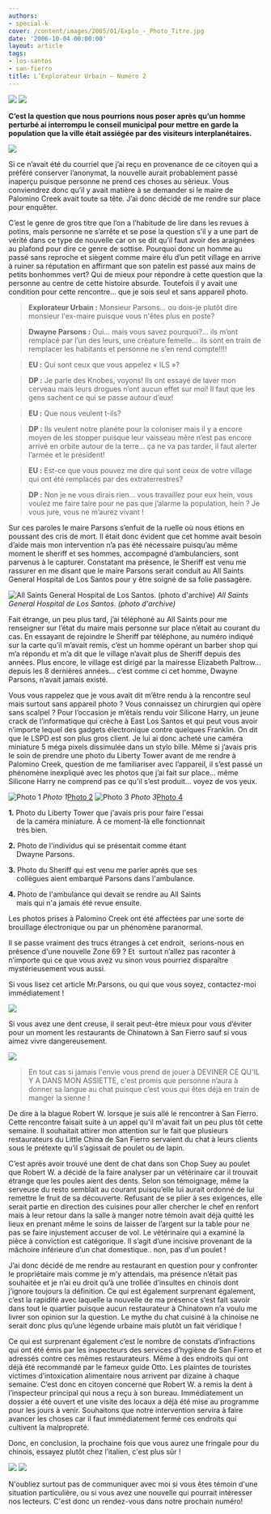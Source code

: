 ```yaml
---
authors:
- special-k
cover: /content/images/2005/01/Explo_-_Photo_Titre.jpg
date: '2006-10-04 00:00:00'
layout: article
tags:
- los-santos
- san-fierro
title: L’Explorateur Urbain – Numéro 2
---
```



![](/content/images/2005/01/explo_-_title_no_2.jpg)
![](/content/images/2005/01/Explo_-_Palomino_-_Article_-_Title.jpg)

**C’est la question que nous pourrions nous poser après qu’un homme perturbé ai interrompu le conseil municipal pour mettre en garde la population que la ville était assiégée par des visiteurs interplanétaires.**

![](/content/images/2005/01/Explo_2_-_palomino_-_welcome_sign.jpg)

Si ce n’avait été du courriel que j’ai reçu en provenance de ce citoyen qui a préféré conserver l’anonymat, la nouvelle aurait probablement passé inaperçu puisque personne ne prend ces choses au sérieux. Vous conviendrez donc qu’il y avait matière à se demander si le maire de Palomino Creek avait toute sa tête. J’ai donc décidé de me rendre sur place pour enquêter.

C’est le genre de gros titre que l’on a l’habitude de lire dans les revues à potins, mais personne ne s’arrête et se pose la question s’il y a une part de vérité dans ce type de nouvelle car on se dit qu’il faut avoir des araignées au plafond pour dire ce genre de sottise. Pourquoi donc un homme au passé sans reproche et siègent comme maire élu d’un petit village en arrive à ruiner sa réputation en affirmant que son patelin est passé aux mains de petits bonhommes vert? Qui de mieux pour répondre à cette question que la personne au centre de cette histoire absurde. Toutefois il y avait une condition pour cette rencontre... que je sois seul et sans appareil photo.

> **Explorateur Urbain&nbsp;:** Monsieur Parsons... ou dois-je plutôt dire monsieur l'ex-maire puisque vous n'êtes plus en poste?

> **Dwayne Parsons&nbsp;:** Oui... mais vous savez pourquoi?... ils m’ont remplacé par l’un des leurs, une créature femelle... ils sont en train de remplacer les habitants et personne ne s’en rend compte!!!!

> **EU&nbsp;:** Qui sont ceux que vous appelez «&nbsp;ILS&nbsp;»?

> **DP&nbsp;:** Je parle des Knobes, voyons! Ils ont essayé de laver mon cerveau mais leurs drogues n’ont aucun effet sur moi! Il faut que les gens sachent ce qui se passe autour d’eux!

> **EU&nbsp;:** Que nous veulent t-ils?

> **DP&nbsp;:** Ils veulent notre planète pour la coloniser mais il y a encore moyen de les stopper puisque leur vaisseau mère n’est pas encore arrivé en orbite autour de la terre... ça ne va pas tarder, il faut alerter l’armée et le président!

> **EU&nbsp;:** Est-ce que vous pouvez me dire qui sont ceux de votre village qui ont été remplacés par des extraterrestres?

> **DP&nbsp;:** Non je ne vous dirais rien... vous travaillez pour eux hein, vous voulez me faire taire pour ne pas que j’alarme la population, hein ? Je vous jure, vous ne m’aurez vivant !

Sur ces paroles le maire Parsons s’enfuit de la ruelle où nous étions en poussant des cris de mort. Il était donc évident que cet homme avait besoin d’aide mais mon intervention n’a pas été nécessaire puisqu’au même moment le sheriff et ses hommes, accompagné d’ambulanciers, sont parvenus à le capturer. Constatant ma présence, le Sheriff est venu me rassurer en me disant que le maire Parsons serait conduit au All Saints General Hospital de Los Santos pour y être soigné de sa folie passagère.

![All Saints General Hospital de Los Santos. (photo d'archive)](/content/images/2005/01/Explo_2_-_palomino_-_allsaints.jpg)
_All Saints General Hospital de Los Santos. (photo d'archive)_

Fait étrange, un peu plus tard, j’ai téléphoné au All Saints pour me renseigner sur l’état du maire mais personne sur place n’était au courant du cas. En essayant de rejoindre le Sheriff par téléphone, au numéro indiqué sur la carte qu’il m’avait remis, c’est un homme opérant un barber shop qui m’a répondu et m’a dit que le village n’avait plus de Sheriff depuis des années. Plus encore, le village est dirigé par la mairesse Elizabeth Paltrow... depuis les 8 dernières années... c’est comme ci cet homme, Dwayne Parsons, n’avait jamais existé.

Vous vous rappelez que je vous avait dit m’être rendu à la rencontre seul mais surtout sans appareil photo ? Vous connaissez un chirurgien qui opère sans scalpel ? Pour l’occasion je m’étais rendu voir Silicone Harry, un jeune crack de l’informatique qui crèche à East Los Santos et qui peut vous avoir n’importe lequel des gadgets électronique contre quelques Franklin. On dit que le LSPD est son plus gros client. Je lui ai donc acheté une caméra miniature 5 méga pixels dissimulée dans un stylo bille. Même si j’avais pris le soin de prendre une photo du Liberty Tower avant de me rendre à Palomino Creek, question de me familiariser avec l’appareil, il s’est passé un phénomène inexpliqué avec les photos que j’ai fait sur place... même Silicone Harry ne comprend pas ce qu'il s’est produit... voyez de vos yeux.

![Photo 1](/content/images/2005/01/Explo_2_-_palomino_-_libertytower.jpg)
_Photo 1_[Photo 2](/content/images/2005/01/Explo_2_-_palomino_-_parsons.jpg)
![Photo 3](/content/images/2005/01/Explo_2_-_palomino_-_sheriff.jpg)
_Photo 3_[Photo 4](/content/images/2005/01/Explo_2_-_palomino_-_ambulance.jpg)

**1.** Photo du Liberty Tower que j'avais pris pour faire l'essai  
&nbsp;&nbsp;&nbsp; de la caméra miniature. À ce moment-là elle fonctionnait  
&nbsp;&nbsp;&nbsp; très bien.

**2.** Photo de l'individus qui se présentait comme étant  
&nbsp;&nbsp;&nbsp; Dwayne Parsons.

**3.** Photo du Sheriff qui est venu me parler après que ses  
&nbsp;&nbsp;&nbsp; collègues aient embarqué Parsons dans l'ambulance.

**4.** Photo de l'ambulance qui devait se rendre au All Saints  
&nbsp;&nbsp;&nbsp; mais qui n'a jamais été revue ensuite.

Les photos prises à Palomino Creek ont été affectées par une sorte de brouillage électronique ou par un phénomène paranormal.

Il se passe vraiment des trucs étranges à cet endroit,&nbsp; serions-nous en présence d'une nouvelle Zone 69 ? Et &nbsp;surtout n’allez pas raconter à n’importe qui ce que vous avez vu sinon vous pourriez disparaître mystérieusement vous aussi.

Si vous lisez cet article Mr.Parsons, ou qui que vous soyez, contactez-moi immédiatement !

![](/content/images/2005/01/Explo_2_-_Chinatown_-_Article_-_Title.jpg)

Si vous avez une dent creuse, il serait peut-être mieux pour vous d’éviter pour un moment les restaurants de Chinatown à San Fierro sauf si vous aimez vivre dangereusement.

![](/content/images/2005/01/Explo_2_-_chinatown_-_porte_quartier.jpg)

> En tout cas si jamais l'envie vous prend de jouer à DEVINER CE QU'IL Y A DANS MON ASSIETTE, c'est promis que personne n’aura à donner sa langue au chat puisque c’est vous qui êtes déjà en train de manger la sienne !

De dire à la blague Robert W. lorsque je suis allé le rencontrer à San Fierro. Cette rencontre faisait suite à un appel qu'il m'avait fait un peu plus tôt cette semaine. Il souhaitait attirer mon attention sur le fait que plusieurs restaurateurs du Little China de San Fierro servaient du chat à leurs clients sous le prétexte qu’il s’agissait de poulet ou de lapin.

C’est après avoir trouvé une dent de chat dans son Chop Suey au poulet que Robert W. a décidé de la faire analyser par un vétérinaire car il trouvait étrange que les poules aient des dents. Selon son témoignage, même la serveuse du resto semblait au courant puisqu’elle lui aurait ordonné de lui remettre le fruit de sa découverte. Refusant de se plier à ses exigences, elle serait partie en direction des cuisines pour aller chercher le chef en renfort mais à leur retour dans la salle à manger notre témoin avait déjà quitté les lieux en prenant même le soins de laisser de l’argent sur la table pour ne pas se faire injustement accuser de vol. Le vétérinaire qui a examiné la pièce à conviction est catégorique. Il s’agit d’une incisive provenant de la mâchoire inférieure d’un chat domestique.. non, pas d'un poulet !

J’ai donc décidé de me rendre au restaurant en question pour y confronter le propriétaire mais comme je m’y attendais, ma présence n’était pas souhaitée et je n’ai eu droit qu’à une trollée d’insultes en chinois dont j’ignore toujours la définition. Ce qui est également surprenant également, c’est la rapidité avec laquelle la nouvelle de ma présence s’est fait savoir dans tout le quartier puisque aucun restaurateur à Chinatown n’a voulu me livrer son opinion sur la question. Le mythe du chat cuisiné à la chinoise ne serait donc plus qu’une légende urbaine mais plutôt un fait véridique !

Ce qui est surprenant également c’est le nombre de constats d’infractions qui ont été émis par les inspecteurs des services d’hygiène de San Fierro et adressés contre ces mêmes restaurateurs. Même à des endroits qui ont déjà été recommandé par le fameux guide Otto. Les plaintes de touristes victimes d’intoxication alimentaire nous arrivent par dizaine à chaque semaine. C’est donc en citoyen concerné que Robert W. a remis la dent à l’inspecteur principal qui nous a reçu à son bureau. Immédiatement un dossier a été ouvert et une visite des locaux a déjà été mise au programme pour les jours à venir. Souhaitons que notre intervention servira à faire avancer les choses car il faut immédiatement fermé ces endroits qui cultivent la malpropreté.

Donc, en conclusion, la prochaine fois que vous aurez une fringale pour du chinois, essayez plutôt chez l’italien, c'est plus sûr !

![](/content/images/2005/01/Explo_-_Photo_Titre.jpg)
![](/content/images/2005/01/Explo_-_ecrivez-moi.jpg)

N'oubliez surtout pas de communiquer avec moi si vous êtes témoin d'une situation particulière, ou si vous avez une nouvelle qui pourrait intéresser nos lecteurs. C'est donc un rendez-vous dans notre prochain numéro!
